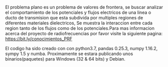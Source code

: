 El problema plano es un problema de valores de frontera, se buscar analizar el comportamiento de 
los potenciales y flujos electricos de una linea o ducto de transmision que esta subdivida por 
multiples regiones de diferentes materiales dielectricos, Se muestra la interaccion entre cada region
tanto de los flujos como de los potenciales.Para mas informacion acerca del proyecto de radiofrecuencias 
por favor visite la siguiente pagina:
https://bit.ly/conocimientos_PRF

El codigo ha sido creado con con python3.7, pandas 0.25.3, numpy 1.16.2, sympy 1.5 y numba.
Proximamente se estara publicando unos binarios(paquetes) para Windows (32 & 64 bits) y Debian.


